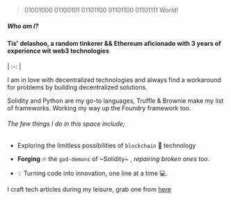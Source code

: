 
> 01001000 01100101 01101100 01101100 01101111 World!
##### Who am I? 

#### Tis' delashoo, a random tinkerer && Ethereum aficionado with 3 years of experience wit web3 technologies
| :-: |

I am in love with decentralized technologies and always find a workaround for problems by building decentralized solutions.

Solidity and Python are my go-to languages, Truffle & Brownie make my list of frameworks. Working my way up the Foundry framework too.

######  The few things I do in this space include;
* Exploring the limitless possibilities of `blockchain` 🌌 technology

* **Forging** 🔥 the `god-demons` of ~Solidity~ , *repairing* *broken* *ones* *too*.

* 💡 Turning code into innovation, one line at a time 💻.

I craft tech articles during my leisure, grab one from [here](https://delashoo.hashnode.dev/ "delashoo's Blog")
